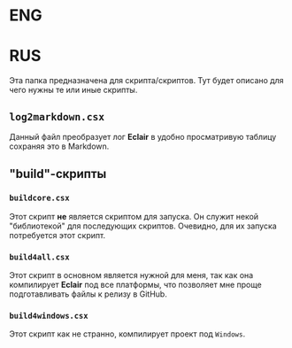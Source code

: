 # ENG

# RUS
Эта папка предназначена для скрипта/скриптов.
Тут будет описано для чего нужны те или иные скрипты.

## `log2markdown.csx`
Данный файл преобразует лог **Eclair** в удобно просматривую таблицу сохраняя это в Markdown.
## "build"-скрипты
### `buildcore.csx`
Этот скрипт **не** является скриптом для запуска. Он служит некой "библиотекой" для последующих скриптов. Очевидно, для их запуска потребуется этот скрипт.
### `build4all.csx`
Этот скрипт в основном является нужной для меня, так как она компилирует **Eclair** под все платформы, что позволяет мне проще подготавливать файлы к релизу в GitHub.
### `build4windows.csx`
Этот скрипт как не странно, компилирует проект под `Windows`.